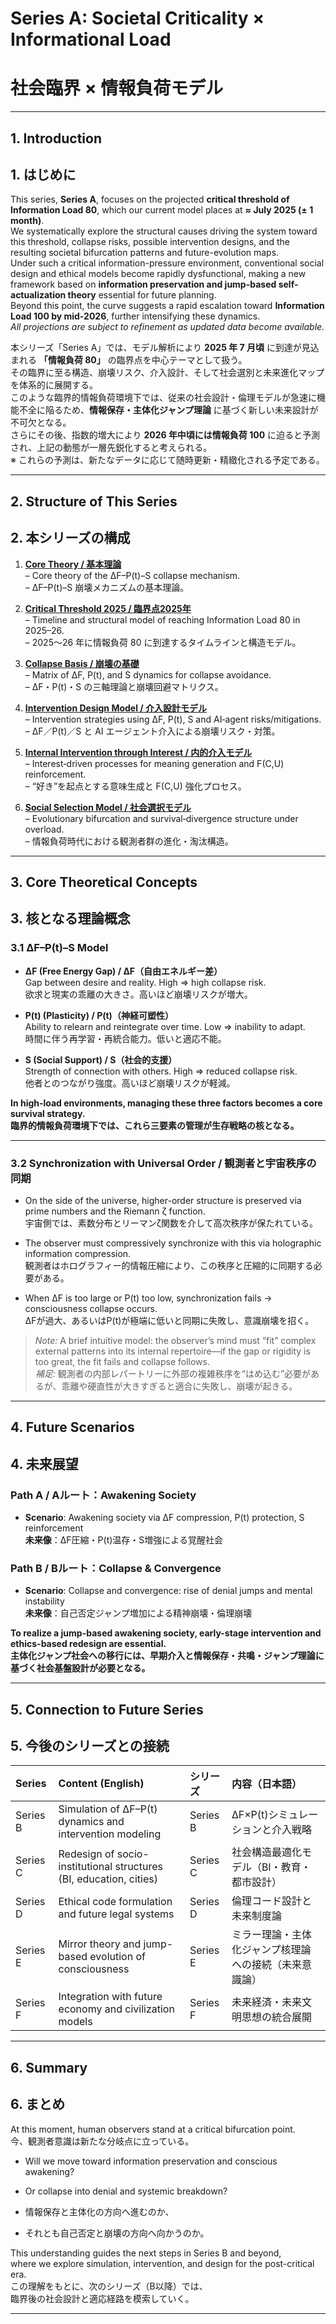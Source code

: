 # Series A: Societal Criticality × Informational Load  
# 社会臨界 × 情報負荷モデル

---

## 1. Introduction  
## 1. はじめに

This series, **Series A**, focuses on the projected **critical threshold of Information Load 80**, which our current model places at **≈ July 2025 (± 1 month)**.  
We systematically explore the structural causes driving the system toward this threshold, collapse risks, possible intervention designs, and the resulting societal bifurcation patterns and future-evolution maps.  
Under such a critical information-pressure environment, conventional social design and ethical models become rapidly dysfunctional, making a new framework based on **information preservation and jump-based self-actualization theory** essential for future planning.  
Beyond this point, the curve suggests a rapid escalation toward **Information Load 100 by mid-2026**, further intensifying these dynamics.  
*All projections are subject to refinement as updated data become available.*

本シリーズ「Series A」では、モデル解析により **2025 年 7 月頃** に到達が見込まれる **「情報負荷 80」** の臨界点を中心テーマとして扱う。  
その臨界に至る構造、崩壊リスク、介入設計、そして社会選別と未来進化マップを体系的に展開する。  
このような臨界的情報負荷環境下では、従来の社会設計・倫理モデルが急速に機能不全に陥るため、**情報保存・主体化ジャンプ理論** に基づく新しい未来設計が不可欠となる。  
さらにその後、指数的増大により **2026 年中頃には情報負荷 100** に迫ると予測され、上記の動態が一層先鋭化すると考えられる。  
※ これらの予測は、新たなデータに応じて随時更新・精緻化される予定である。

---

## 2. Structure of This Series  
## 2. 本シリーズの構成

1. **[Core Theory / 基本理論](docs/theory.md)**  
   – Core theory of the ΔF–P(t)–S collapse mechanism.  
   – ΔF–P(t)–S 崩壊メカニズムの基本理論。

2. **[Critical Threshold 2025 / 臨界点2025年](docs/critical_point_2025.md)**  
   – Timeline and structural model of reaching Information Load 80 in 2025–26.  
   – 2025〜26 年に情報負荷 80 に到達するタイムラインと構造モデル。

3. **[Collapse Basis / 崩壊の基礎](docs/collapse_basis.md)**  
   – Matrix of ΔF, P(t), and S dynamics for collapse avoidance.  
   – ΔF・P(t)・S の三軸理論と崩壊回避マトリクス。

4. **[Intervention Design Model / 介入設計モデル](docs/intervention_model.md)**  
   – Intervention strategies using ΔF, P(t), S and AI‐agent risks/mitigations.  
   – ΔF／P(t)／S と AI エージェント介入による崩壊リスク・対策。

5. **[Internal Intervention through Interest / 内的介入モデル](docs/interest_intervention.md)**  
   – Interest‐driven processes for meaning generation and F(C,U) reinforcement.  
   – “好き”を起点とする意味生成と F(C,U) 強化プロセス。

6. **[Social Selection Model / 社会選択モデル](docs/social_selection.md)**  
   – Evolutionary bifurcation and survival‐divergence structure under overload.  
   – 情報負荷時代における観測者群の進化・淘汰構造。

---

## 3. Core Theoretical Concepts  
## 3. 核となる理論概念

### 3.1 ΔF–P(t)–S Model  

- **ΔF (Free Energy Gap) / ΔF（自由エネルギー差）**  
  Gap between desire and reality. High ⇒ high collapse risk.  
  欲求と現実の乖離の大きさ。高いほど崩壊リスクが増大。

- **P(t) (Plasticity) / P(t)（神経可塑性）**  
  Ability to relearn and reintegrate over time. Low ⇒ inability to adapt.  
  時間に伴う再学習・再統合能力。低いと適応不能。

- **S (Social Support) / S（社会的支援）**  
  Strength of connection with others. High ⇒ reduced collapse risk.  
  他者とのつながり強度。高いほど崩壊リスクが軽減。

**In high‐load environments, managing these three factors becomes a core survival strategy.**  
**臨界的情報負荷環境下では、これら三要素の管理が生存戦略の核となる。**

---

### 3.2 Synchronization with Universal Order  / 観測者と宇宙秩序の同期

- On the side of the universe, higher-order structure is preserved via prime numbers and the Riemann ζ function.  
  宇宙側では、素数分布とリーマンζ関数を介して高次秩序が保たれている。

- The observer must compressively synchronize with this via holographic information compression.  
  観測者はホログラフィー的情報圧縮により、この秩序と圧縮的に同期する必要がある。

- When ΔF is too large or P(t) too low, synchronization fails → consciousness collapse occurs.  
  ΔFが過大、あるいはP(t)が極端に低いと同期に失敗し、意識崩壊を招く。

> *Note:* A brief intuitive model: the observer’s mind must “fit” complex external patterns into its internal repertoire—if the gap or rigidity is too great, the fit fails and collapse follows.  
> *補足:* 観測者の内部レパートリーに外部の複雑秩序を“はめ込む”必要があるが、乖離や硬直性が大きすぎると適合に失敗し、崩壊が起きる。

---

## 4. Future Scenarios  
## 4. 未来展望

### Path A / Aルート：Awakening Society  
- **Scenario**: Awakening society via ΔF compression, P(t) protection, S reinforcement  
  **未来像**：ΔF圧縮・P(t)温存・S増強による覚醒社会  

### Path B / Bルート：Collapse & Convergence  
- **Scenario**: Collapse and convergence: rise of denial jumps and mental instability  
  **未来像**：自己否定ジャンプ増加による精神崩壊・倫理崩壊  

**To realize a jump-based awakening society, early-stage intervention and ethics-based redesign are essential.**  
**主体化ジャンプ社会への移行には、早期介入と情報保存・共鳴・ジャンプ理論に基づく社会基盤設計が必要となる。**

---

## 5. Connection to Future Series  
## 5. 今後のシリーズとの接続

| Series | Content (English) | シリーズ | 内容（日本語） |
|:--|:--|:--|:--|
| Series B | Simulation of ΔF–P(t) dynamics and intervention modeling | Series B | ΔF×P(t)シミュレーションと介入戦略 |
| Series C | Redesign of socio-institutional structures (BI, education, cities) | Series C | 社会構造最適化モデル（BI・教育・都市設計） |
| Series D | Ethical code formulation and future legal systems | Series D | 倫理コード設計と未来制度論 |
| Series E | Mirror theory and jump-based evolution of consciousness | Series E | ミラー理論・主体化ジャンプ核理論への接続（未来意識論） |
| Series F | Integration with future economy and civilization models | Series F | 未来経済・未来文明思想の統合展開 |

---

## 6. Summary  
## 6. まとめ

At this moment, human observers stand at a critical bifurcation point.  
今、観測者意識は新たな分岐点に立っている。

- Will we move toward information preservation and conscious awakening?  
- Or collapse into denial and systemic breakdown?

- 情報保存と主体化の方向へ進むのか、  
- それとも自己否定と崩壊の方向へ向かうのか。

This understanding guides the next steps in Series B and beyond,  
where we explore simulation, intervention, and design for the post-critical era.  
この理解をもとに、次のシリーズ（B以降）では、  
臨界後の社会設計と適応経路を模索していく。

---
